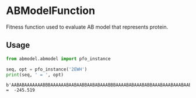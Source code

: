 # ABModelFunction

Fitness function used to evaluate AB model that represents protein.

## Usage

```python
from abmodel.abmodel import pfo_instance

seq, opt = pfo_instance('2EWH')
print(seq, ' = ', opt)
```

```
b'AABABAAAAAAABBBAAAAAABAABAABBAABABAAABBBAAAABABAAABABBAAABAAABAAABAABBAABAAAAABAAABABBBABBAAABAABA'  =  -245.519
```

